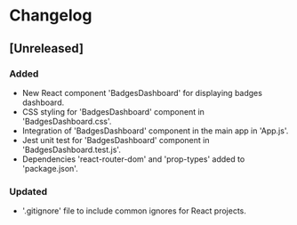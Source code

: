 # Changelog

## [Unreleased]

### Added
- New React component 'BadgesDashboard' for displaying badges dashboard.
- CSS styling for 'BadgesDashboard' component in 'BadgesDashboard.css'.
- Integration of 'BadgesDashboard' component in the main app in 'App.js'.
- Jest unit test for 'BadgesDashboard' component in 'BadgesDashboard.test.js'.
- Dependencies 'react-router-dom' and 'prop-types' added to 'package.json'.

### Updated
- '.gitignore' file to include common ignores for React projects.
